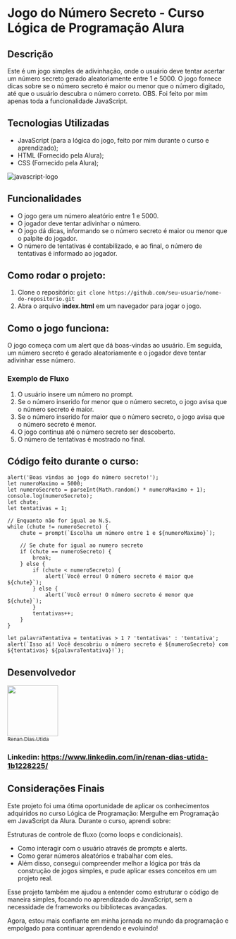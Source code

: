 # Jogo do Número Secreto - Curso Lógica de Programação Alura

## Descrição
Este é um jogo simples de adivinhação, onde o usuário deve tentar acertar um número secreto gerado aleatoriamente entre 1 e 5000. O jogo fornece dicas sobre se o número secreto é maior ou menor que o número digitado, até que o usuário descubra o número correto.
OBS. Foi feito por mim apenas toda a funcionalidade JavaScript.

## Tecnologias Utilizadas
- JavaScript (para a lógica do jogo, feito por mim durante o curso e aprendizado);
- HTML (Fornecido pela Alura);
- CSS (Fornecido pela Alura);

![javascript-logo](https://github.com/user-attachments/assets/6890ea65-b8d8-4ca4-9502-28401d7fe89a)

## Funcionalidades
- O jogo gera um número aleatório entre 1 e 5000.
- O jogador deve tentar adivinhar o número.
- O jogo dá dicas, informando se o número secreto é maior ou menor que o palpite do jogador.
- O número de tentativas é contabilizado, e ao final, o número de tentativas é informado ao jogador.

## Como rodar o projeto:
1. Clone o repositório:
  ```git clone https://github.com/seu-usuario/nome-do-repositorio.git```
2. Abra o arquivo **index.html** em um navegador para jogar o jogo.

## Como o jogo funciona:
O jogo começa com um alert que dá boas-vindas ao usuário. Em seguida, um número secreto é gerado aleatoriamente e o jogador deve tentar adivinhar esse número.

### Exemplo de Fluxo
1. O usuário insere um número no prompt.
2. Se o número inserido for menor que o número secreto, o jogo avisa que o número secreto é maior.
3. Se o número inserido for maior que o número secreto, o jogo avisa que o número secreto é menor.
4. O jogo continua até o número secreto ser descoberto.
5. O número de tentativas é mostrado no final.

## Código feito durante o curso:
```
alert('Boas vindas ao jogo do número secreto!');
let numeroMaximo = 5000;
let numeroSecreto = parseInt(Math.random() * numeroMaximo + 1);
console.log(numeroSecreto);
let chute;
let tentativas = 1;

// Enquanto não for igual ao N.S.
while (chute != numeroSecreto) {
    chute = prompt(`Escolha um número entre 1 e ${numeroMaximo}`);

    // Se chute for igual ao numero secreto
    if (chute == numeroSecreto) {
        break;
    } else {
        if (chute < numeroSecreto) {
            alert(`Você errou! O número secreto é maior que ${chute}`);   
        } else {
            alert(`Você errou! O número secreto é menor que ${chute}`);
        }
        tentativas++;
    }
}

let palavraTentativa = tentativas > 1 ? 'tentativas' : 'tentativa';
alert(`Isso aí! Você descobriu o número secreto é ${numeroSecreto} com ${tentativas} ${palavraTentativa}!`);
```

## Desenvolvedor

[<img loading="lazy" src="https://github.com/user-attachments/assets/b4f96f4b-542e-4988-9bc1-b1acf22a41a1" width=115><br><sub>Renan Dias Utida</sub>](https://github.com/renan-utida)

### Linkedin: https://www.linkedin.com/in/renan-dias-utida-1b1228225/


## Considerações Finais
Este projeto foi uma ótima oportunidade de aplicar os conhecimentos adquiridos no curso Lógica de Programação: Mergulhe em Programação em JavaScript da Alura. Durante o curso, aprendi sobre:

Estruturas de controle de fluxo (como loops e condicionais).
- Como interagir com o usuário através de prompts e alerts.
- Como gerar números aleatórios e trabalhar com eles.
- Além disso, consegui compreender melhor a lógica por trás da construção de jogos simples, e pude aplicar esses conceitos em um projeto real.

Esse projeto também me ajudou a entender como estruturar o código de maneira simples, focando no aprendizado do JavaScript, sem a necessidade de frameworks ou bibliotecas avançadas.

Agora, estou mais confiante em minha jornada no mundo da programação e empolgado para continuar aprendendo e evoluindo!

